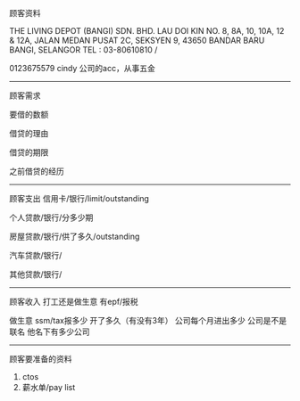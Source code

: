 顾客资料

THE LIVING DEPOT (BANGI) SDN. BHD. 
LAU DOI KIN NO. 8, 8A, 10, 10A, 12 & 12A, JALAN MEDAN PUSAT 2C, SEKSYEN 9, 43650 BANDAR BARU BANGI, SELANGOR TEL : 03-80610810 / 

0123675579 cindy 公司的acc，从事五金

-----------------
顾客需求


要借的数额

借贷的理由

借贷的期限

之前借贷的经历


--------------
顾客支出
信用卡/银行/limit/outstanding


个人贷款/银行/分多少期

房屋贷款/银行/供了多久/outstanding

汽车贷款/银行/


其他贷款/银行/

-----------
顾客收入
打工还是做生意
有epf/报税

做生意 ssm/tax报多少
开了多久（有没有3年）
公司每个月进出多少
公司是不是联名
他名下有多少公司

-------
顾客要准备的资料
1. ctos
2. 薪水单/pay list




